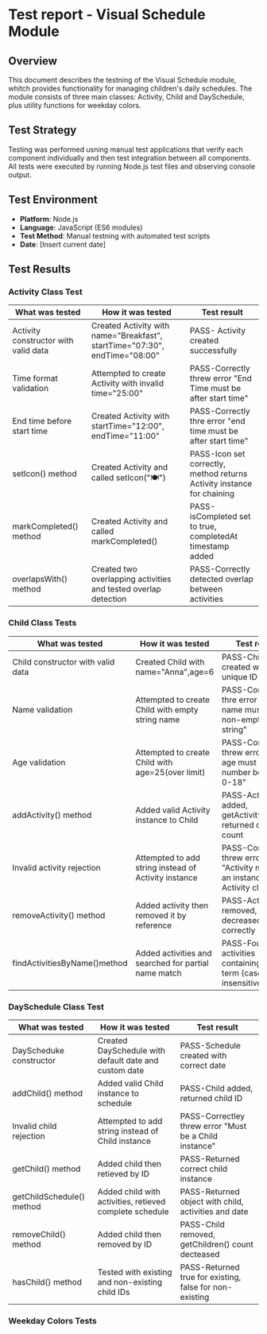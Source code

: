 # Test report - Visual Schedule Module

## Overview
This document describes the testning of the Visual Schedule module, whitch provides functionality for managing children's daily schedules. The module consists of three main classes: Activity, Child and DaySchedule, plus utility functions for weekday colors. 

## Test Strategy
Testing was performed usning manual test applications that verify each component individually and then test integration between all components. All tests were executed by running Node.js test files and observing console output. 

## Test Environment
* **Platform**: Node.js
* **Language**: JavaScript (ES6 modules)
* **Test Method**: Manual testning with automated test scripts
* **Date**: [Insert current date]

## Test Results

### Activity Class Test

| What was tested | How it was tested | Test result |
|-----------------|-------------------|-------------|
| Activity constructor with valid data | Created Activity with name="Breakfast", startTime="07:30", endTime="08:00" | PASS- Activity created successfully |
| Time format validation | Attempted to create Activity with invalid time="25:00" | PASS-Correctly threw error "End Time must be after start time" |
| End time before start time | Created Activity with startTime="12:00", endTime="11:00" | PASS-Correctly thre error "end time must be after start time" |
| setIcon() method | Created Activity and called setIcon("🍽️") | PASS-Icon set correctly, method returns Activity instance for chaining |
| markCompleted() method | Created Activity and called markCompleted() | PASS-isCompleted set to true, completedAt timestamp added |
| overlapsWith() method | Created two overlapping activities and tested overlap detection | PASS-Correctly detected overlap between activities |

### Child Class Tests

| What was tested | How it was tested | Test result |
|-----------------|-------------------|-------------|
| Child constructor with valid data | Created Child with name="Anna",age=6 | PASS-Child created with unique ID |
| Name validation | Attempted to create Child with empty string name | PASS-Correctly thre error "Child name must be a non-empty string" |
| Age validation | Attempted to create Child with age=25(over limit) | PASS-Correctlry threw error "Child age must be number between 0-18" |
| addActivity() method | Added valid Activity instance to Child | PASS-Activity added, getActivityCount() returned correct count |
| Invalid activity rejection | Attempted to add string instead of Activity instance | PASS-Correctley threw error "Activity must be an instance of Activity class" |
| removeActivity() method | Added activity then removed it by reference | PASS-Activity removed, count decreased correctly |
| findActivitiesByName()method | Added activities and searched for partial name match | PASS-Found activities containing search term (case-insensitive) |

### DaySchedule Class Test

| What was tested | How it was tested | Test result |
|-----------------|-------------------|-------------|
| DayScheduke constructor | Created DaySchedule with default date and custom date | PASS-Schedule created with correct date |
| addChild() method | Added valid Child instance to schedule | PASS-Child added, returned child ID |
| Invalid child rejection | Attempted to add string instead of Child instance | PASS-Correctley threw error "Must be a Child instance" |
| getChild() method | Added child then retieved by ID | PASS-Returned correct child instance | 
| getChildSchedule() method | Added child with activities, retieved complete schedule | PASS-Returned object with child, activities and date |
| removeChild() method | Added child then removed by ID | PASS-Child removed, getChildren() count decteased |
| hasChild() method | Tested with existing and non-existing child IDs | PASS-Returned true for existing, false for non-existing |

### Weekday Colors Tests